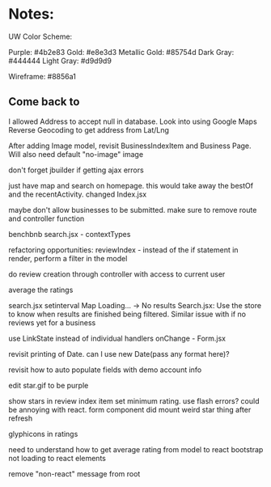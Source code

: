 # Notes:

UW Color Scheme:

Purple: #4b2e83
Gold: #e8e3d3
Metallic Gold: #85754d
Dark Gray: #444444
Light Gray: #d9d9d9

Wireframe: #8856a1

## Come back to
I allowed Address to accept null in database. Look into using Google Maps Reverse Geocoding to get address from Lat/Lng

After adding Image model, revisit BusinessIndexItem and Business Page. Will also need default "no-image" image

don't forget jbuilder if getting ajax errors

just have map and search on homepage. this would take away the bestOf and the recentActivity. changed Index.jsx

maybe don't allow businesses to be submitted. make sure to remove route and controller function

benchbnb search.jsx - contextTypes

refactoring opportunities: reviewIndex - instead of the if statement in render, perform a filter in the model

do review creation through controller with access to current user

average the ratings

search.jsx setinterval
Map Loading... -> No results Search.jsx: Use the store to know when results are finished being filtered. Similar issue with if no reviews yet for a business

use LinkState instead of individual handlers onChange - Form.jsx

revisit printing of Date. can I use new Date(pass any format here)?

revisit how to auto populate fields with demo account info

edit star.gif to be purple

show stars in review index item
set minimum rating. use flash errors? could be annoying with react.
form component did mount weird star thing after refresh

glyphicons in ratings

need to understand how to get average rating from model to react
bootstrap not loading to react elements

remove "non-react" message from root
